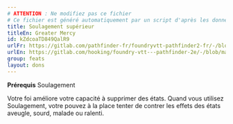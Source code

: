 ```yaml
---
# ATTENTION : Ne modifiez pas ce fichier
# Ce fichier est généré automatiquement par un script d'après les données du module Foundry VTT officiel et de sa traduction
title: Soulagement supérieur
titleEn: Greater Mercy
id: kZdcoaTD849QalR9
urlFr: https://gitlab.com/pathfinder-fr/foundryvtt-pathfinder2-fr/-/blob/master/data/feats/kZdcoaTD849QalR9.htm
urlEn: https://gitlab.com/hooking/foundry-vtt---pathfinder-2e/-/blob/master/packs/data/feats.db/greater-mercy.json
group: feats
layout: dons
---
```

**Prérequis** Soulagement

Votre foi améliore votre capacité à supprimer des états. Quand vous utilisez Soulagement, votre pouvez à la place tenter de contrer les effets des états aveugle, sourd, malade ou ralenti.


